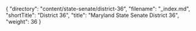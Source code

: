 {
  "directory": "content/state-senate/district-36",
  "filename": "_index.md",
  "shortTitle": "District 36",
  "title": "Maryland State Senate District 36",
  "weight": 36
}
